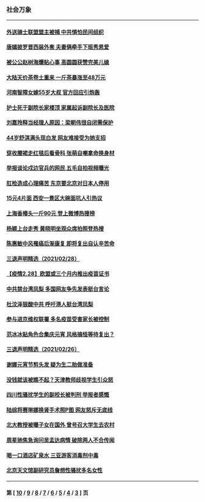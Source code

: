 ### 社会万象
---
#### [外送骑士联盟盟主被捕 中共惧怕民间组织](../../pages/ncid282/n12785699.md) 
#### [唐嫣披罗晋西装外套 夫妻俩牵手下班秀恩爱](../../pages/ncid282/n12785644.md) 
#### [被公公赵树海爆贴心事 高圆圆获赞完美儿媳](../../pages/ncid282/n12785375.md) 
#### [大陆天价茶卷土重来 一斤茶暴涨至48万元](../../pages/ncid282/n12784154.md) 
#### [河南智障女嫁55岁大叔 官方回应引炮轰](../../pages/ncid282/n12783736.md) 
#### [护士死于副院长家楼顶 家属起诉副院长及医院](../../pages/ncid282/n12783558.md) 
#### [刘嘉玲释当经理人原因：梁朝伟很自闭需保护](../../pages/ncid282/n12783227.md) 
#### [44岁舒淇满头现白发 网友难接受为她支招](../../pages/ncid282/n12783059.md) 
#### [穿收腰裙走红毯后看骨科 张萌自嘲拿命换身材](../../pages/ncid282/n12782835.md) 
#### [举报谈论戍边官兵的网民 五毛自拍视频曝光](../../pages/ncid282/n12780958.md) 
#### [肛检造成心理痛苦 东京要北京对日本人停用](../../pages/ncid282/n12782657.md) 
#### [15元4片面 西安一景区大碗面坑人引热议](../../pages/ncid282/n12782154.md) 
#### [上海香椿头一斤90元  登上微博热搜榜](../../pages/ncid282/n12781517.md) 
#### [杨颖上台走秀 黄晓明坐观众席拍照登热搜](../../pages/ncid282/n12780937.md) 
#### [陈惠敏中风罹癌后渐康复 即将复出自认辛苦命](../../pages/ncid282/n12780646.md) 
#### [三退声明精选（2021/02/28）](../../pages/ncid282/n12781128.md) 
#### [【疫情2.28】欧盟或三个月内推出疫苗证书](../../pages/ncid282/n12780129.md) 
#### [中共禁台湾凤梨 多国网友争先发表挺台言论](../../pages/ncid282/n12779783.md) 
#### [杜汶泽狠酸中共 呼吁港人挺台湾凤梨](../../pages/ncid282/n12779516.md) 
#### [参与进京维权联署 多名疫苗受害家长被控制](../../pages/ncid282/n12778846.md) 
#### [范冰冰贴角色合集庆元宵 风格搞怪等待复出？](../../pages/ncid282/n12777755.md) 
#### [三退声明精选（2021/02/26）](../../pages/ncid282/n12778121.md) 
#### [谢娜元宵节剪头发 疑为生二胎做准备](../../pages/ncid282/n12777907.md) 
#### [没钱就该被瞧不起？天津教师歧视学生引众怒](../../pages/ncid282/n12776891.md) 
#### [四川性骚扰学生的副校长被判刑 举报者感慨](../../pages/ncid282/n12776856.md) 
#### [陆综将赛琳娜换肾手术照P图 网友怒斥无底线](../../pages/ncid282/n12775727.md) 
#### [北大教授被曝子女在国外 曾号召大学生去农村](../../pages/ncid282/n12775518.md) 
#### [周星驰焦急询问吴孟达病情 破除两人不合传闻](../../pages/ncid282/n12775361.md) 
#### [喝一口酒店矿泉水 三亚游客消毒剂中毒](../../pages/ncid282/n12775004.md) 
#### [北京天文馆副研究员詹想性骚扰多名女性](../../pages/ncid282/n12774231.md) 

---
#### 第 [ [10](./10.md) / [9](./9.md) / [8](./8.md) / [7](./7.md) / [6](./6.md) / [5](./5.md) / [4](./4.md) / [3](./3.md) ] 页
